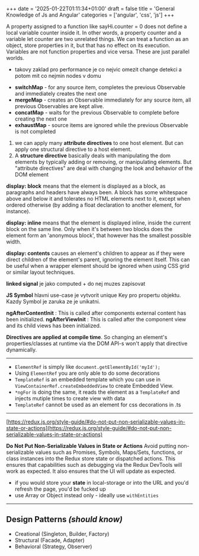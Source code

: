 +++
date = '2025-01-22T01:11:34+01:00'
draft = false
title = 'General Knowledge of Js and Angular'
categories = ['angular', 'css', 'js']
+++

A property assigned to a function like sayHi.counter = 0 does not define a local variable counter inside it. In other words, a property counter and a variable let counter are two unrelated things.
We can treat a function as an object, store properties in it, but that has no effect on its execution. Variables are not function properties and vice versa. These are just parallel worlds.

- takovy zaklad pro performance je co nejvic omezit change detekci a potom mit co nejmin nodes v domu

* **switchMap** - for any source item, completes the previous Observable and immediately creates the next one
* **mergeMap** - creates an Observable immediately for any source item, all previous Observables are kept alive. 
* **concatMap** - waits for the previous Observable to complete before creating the next one
* **exhaustMap** - source items are ignored while the previous Observable is not completed

1. we can apply many **attribute directives** to one host element. But can apply one structural directive to a host element.
2. A **structure directive** basically deals with manipulating the dom elements by typically adding or removing, or manipulating elements. But "attribute directives" are deal with changing the look and behavior of the DOM element

**display: block** means that the element is displayed as a block, as paragraphs and headers have always been. A block has some whitespace above and below it and tolerates no HTML elements next to it, except when ordered otherwise (by adding a float declaration to another element, for instance).

**display: inline** means that the element is displayed inline, inside the current block on the same line. Only when it's between two blocks does the element form an 'anonymous block', that however has the smallest possible width.

**display: contents** causes an element's children to appear as if they were direct children of the element's parent, ignoring the element itself. This can be useful when a wrapper element should be ignored when using CSS grid or similar layout techniques.


**linked signal** je jako computed + do nej muzes zapisovat

**JS Symbol** hlavni use-case je vytvorit unique Key pro propertu objektu. Kazdy Symbol je zaruka ze je unikatni. 

**ngAfterContentInit** : This is called after components external content has been initialized.
**ngAfterViewInit** : This is called after the component view and its child views has been initialized.

**Directives are applied at compile time**. So changing an element's properties/classes at runtime via the DOM API-s won't apply that directive dynamically.

---

- ``ElementRef`` is simply like ``document.getElementById('myId');``
- Using ``ElementRef`` you are only able to do some decorations
- ``TemplateRef`` is an embedded template which you can use in ``ViewContainerRef.createEmbeddedView`` to create Embedded View.
- ``*ngFor`` is doing the same, it reads the element as a ``TemplateRef`` and injects mutiple times to create view with data
- ``TemplateRef`` cannot be used as an element for css decorations in .ts
---
[https://redux.js.org/style-guide/#do-not-put-non-serializable-values-in-state-or-actions](https://redux.js.org/style-guide/#do-not-put-non-serializable-values-in-state-or-actions)

**Do Not Put Non-Serializable Values in State or Actions**
Avoid putting non-serializable values such as Promises, Symbols, Maps/Sets, functions, or class instances into the Redux store state or dispatched actions. This ensures that capabilities such as debugging via the Redux DevTools will work as expected. It also ensures that the UI will update as expected.
- if you would store your **state** in local-storage or into the URL and you'd refresh the page, you'd be fucked up
- use Array or Object instead only - ideally use ``withEntities``
---

**Design Patterns *(should know)***
----------------------------------------------
* Creational (Singleton, Builder, Factory)
* Structural (Facade, Adapter)
* Behavioral (Strategy, Observer)